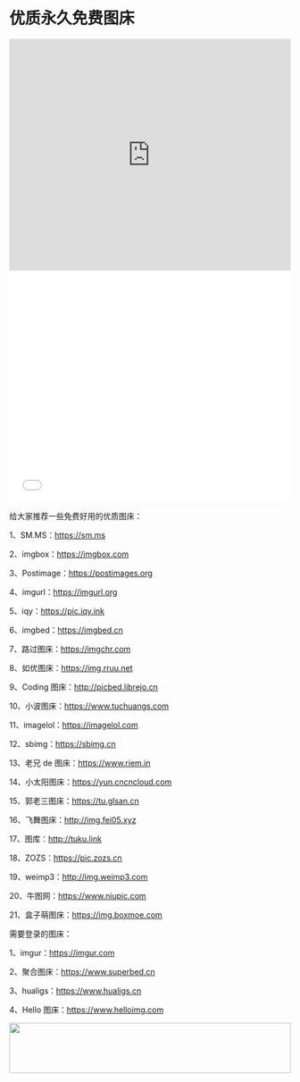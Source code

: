# 优质永久免费图床

<iframe width="100%" height="415" src="https://www.youtube.com/embed/9Tw_CLdAObE" frameborder="0" allow="accelerometer; autoplay; encrypted-media; gyroscope; picture-in-picture" allowfullscreen></iframe>
<iframe width="100%" height="415" src="//player.bilibili.com/player.html?aid=837787685&bvid=BV1fg4y187LG&cid=180472724&page=1" scrolling="no" border="0" frameborder="no" framespacing="0" allowfullscreen="true"> </iframe>

给大家推荐一些免费好用的优质图床：

1、SM.MS：https://sm.ms

2、imgbox：https://imgbox.com

3、Postimage：https://postimages.org

4、imgurl：https://imgurl.org

5、iqy：https://pic.iqy.ink

6、imgbed：https://imgbed.cn

7、路过图床：https://imgchr.com

8、如优图床：https://img.rruu.net

9、Coding 图床：http://picbed.librejo.cn

10、小波图床：https://www.tuchuangs.com

11、imagelol：https://imagelol.com

12、sbimg：https://sbimg.cn

13、老兄 de 图床：https://www.riem.in

14、小太阳图床：https://yun.cncncloud.com

15、郭老三图床：https://tu.glsan.cn

16、飞舞图床：http://img.fei05.xyz

17、图库：http://tuku.link

18、ZOZS：https://pic.zozs.cn

19、weimp3：http://img.weimp3.com

20、牛图网：https://www.niupic.com

21、盒子萌图床：https://img.boxmoe.com

需要登录的图床：

1、imgur：https://imgur.com

2、聚合图床：https://www.superbed.cn

3、hualigs：https://www.hualigs.cn

4、Hello 图床：https://www.helloimg.com

<a href="https://www.vultr.com/?ref=8948199-8H"><img src="https://www.vultr.com/media/banner_1.png" width="100%" height="90" /></a>
